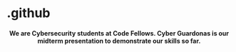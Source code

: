 # .github
<div id="header" align="center">
  </h1>
  <h4>
    We are Cybersecurity students at Code Fellows. Cyber Guardonas is our midterm presentation to demonstrate our skills so far. 
    </h4>
</div>
